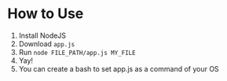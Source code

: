 # How to Use

1. Install NodeJS
2. Download `app.js`
3. Run `node FILE_PATH/app.js MY_FILE`
4. Yay!
5. You can create a bash to set app.js as a command of your OS
